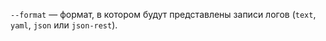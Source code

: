 `--format` — формат, в котором будут представлены записи логов (`text`, `yaml`, `json` или `json-rest`).
